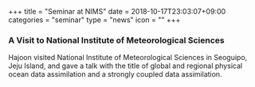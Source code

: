 +++
title = "Seminar at NIMS"
date = 2018-10-17T23:03:07+09:00
categories = "seminar"
type = "news"
icon = ""
+++

### A Visit to National Institute of Meteorological Sciences

Hajoon visited National Institute of Meteorological Sciences in Seoguipo, Jeju Island, and gave a talk with the title of global and regional physical ocean data assimilation and a strongly coupled data assimilation.
